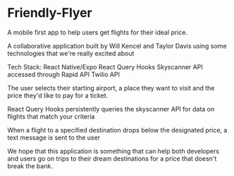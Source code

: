 # Friendly-Flyer
A mobile first app to help users get flights for their ideal price.
  
A collaborative application built by Will Kencel and Taylor Davis using some technologies that we're really excited about

Tech Stack:
React Native/Expo
React Query Hooks
Skyscanner API accessed through Rapid API
Twilio API

The user selects their starting airport, a place they want to visit and the price they'd like to pay for a ticket.

React Query Hooks persistently queries the skyscanner API for data on flights that match your criteria

When a flight to a specified destination drops below the designated price, a text message is sent to the user



We hope that this application is something that can help both developers and users go on trips to their dream destinations for a price that doesn't break the bank.
